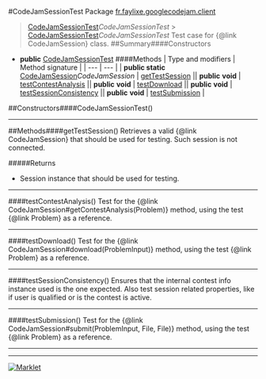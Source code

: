 #CodeJamSessionTest
Package [fr.faylixe.googlecodejam.client](README.md)<br>

> [CodeJamSessionTest](CodeJamSessionTest.md)*CodeJamSessionTest* > [CodeJamSessionTest](CodeJamSessionTest.md)*CodeJamSessionTest*
Test case for {@link CodeJamSession} class.
##Summary####Constructors
* **public** [CodeJamSessionTest](#codejamsessiontest)
####Methods
| Type and modifiers | Method signature |
| --- | --- |
| **public static** [CodeJamSession](CodeJamSession.md)*CodeJamSession* | [getTestSession](#gettestsession) || **public** **void** | [testContestAnalysis](#testcontestanalysis) || **public** **void** | [testDownload](#testdownload) || **public** **void** | [testSessionConsistency](#testsessionconsistency) || **public** **void** | [testSubmission](#testsubmission) |

##Constructors####CodeJamSessionTest()


---


##Methods####getTestSession()
Retrieves a valid {@link CodeJamSession}
 that should be used for testing.
 Such session is not connected.

#####Returns
* Session instance that should be used for testing.

---

####testContestAnalysis()
Test for the {@link CodeJamSession#getContestAnalysis(Problem)}
 method, using the test {@link Problem} as a reference.

---

####testDownload()
Test for the {@link CodeJamSession#download(ProblemInput)}
 method, using the test {@link Problem} as a reference.

---

####testSessionConsistency()
Ensures that the internal contest info instance used
 is the one expected. Also test session related properties,
 like if user is qualified or is the contest is active.

---

####testSubmission()
Test for the {@link CodeJamSession#submit(ProblemInput, File, File)}
 method, using the test {@link Problem} as a reference.

---

---

[![Marklet](https://img.shields.io/badge/Generated%20by-Marklet-green.svg)](https://github.com/Faylixe/marklet)